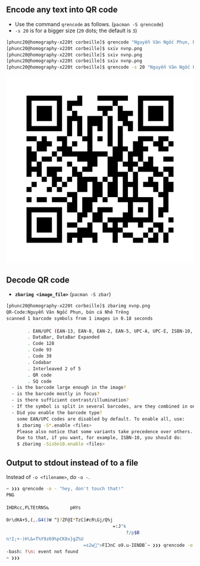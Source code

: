 ## Encode any text into QR code
- Use the command `qrencode` as follows. (`pacman -S qrencode`)
- `-s 20` is for a bigger size (`20` dots; the default is `3`)

```bash
[phunc20@homography-x220t corbeille]$ qrencode "Nguyễn Văn Ngốc Phụn, bún cá Nhê Trêng" -o nvnp.png
[phunc20@homography-x220t corbeille]$ sxiv nvnp.png
[phunc20@homography-x220t corbeille]$ sxiv nvnp.png
[phunc20@homography-x220t corbeille]$ sxiv nvnp.png
[phunc20@homography-x220t corbeille]$ qrencode -s 20 "Nguyễn Văn Ngốc Phụn, bún cá Nhê Trêng" -o nvnp.png
```
![nvnp.png](nvnp.png)

## Decode QR code
- **`zbarimg <image_file>`** (`pacman -S zbar`)
```bash
[phunc20@homography-x220t corbeille]$ zbarimg nvnp.png
QR-Code:Nguyễn Văn Ngốc Phụn, bún cá Nhê Trêng
scanned 1 barcode symbols from 1 images in 0.18 seconds

        . EAN/UPC (EAN-13, EAN-8, EAN-2, EAN-5, UPC-A, UPC-E, ISBN-10, ISBN-13)
        . DataBar, DataBar Expanded
        . Code 128
        . Code 93
        . Code 39
        . Codabar
        . Interleaved 2 of 5
        . QR code
        . SQ code
  - is the barcode large enough in the image?
  - is the barcode mostly in focus?
  - is there sufficient contrast/illumination?
  - If the symbol is split in several barcodes, are they combined in one image?
  - Did you enable the barcode type?
    some EAN/UPC codes are disabled by default. To enable all, use:
    $ zbarimg -S*.enable <files>
    Please also notice that some variants take precedence over others.
    Due to that, if you want, for example, ISBN-10, you should do:
    $ zbarimg -Sisbn10.enable <files>
```

## Output to stdout instead of to a file
Instead of `-o <filename>`, do `-o -`.
```bash
~ ❯❯❯ qrencode -o - "hey, don't touch that!"
PNG

IHDRcc,PLTEtRNSȵ        pHYs

0г\dKA+5,(,.G4()W ^}?ZF@I*TzC]#cR\Gj/Q%j
                                        =:J"k
                                             f/p$B
n!I;+-)H\&=T%Y9z69%pCK8x}gZ%U
                             =s2w֋">FIϽnC o9.u-IENDB`~ ❯❯❯ qrencode -o - "hey, don't touch that!\n"
-bash: !\n: event not found
~ ❯❯❯
```
